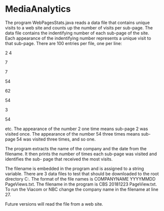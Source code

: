 # MediaAnalytics
The program WebPagesStats.java reads a data file that contains unique visits to a web site and counts up the number of visits
per sub-page. The data file contains the indentifying number of each sub-page of the site. Each appearance of the indentifying
number represents a unique visit to that sub-page. There are 100 entries per file, one per line:

2
4

7

7

54

62

54

3

54

etc.
The appearance of the number 2 one time means sub-page 2 was visited once. The appearance of the number 54 three times means
sub-page 54 was visited three times, and so one.

The program extracts the name of the company and the date from the filename. It then
prints the number of times each sub-page was visited and identifies the sub-
page that received the most visits.

The filename is embedded in the program and is assigned to a string variable. There are 3 data files to test that should be 
downloaded to the root directory C:\. The format of the file names is COMPANYNAME YYYYMMDD PageViews.txt. The filename in the program
is CBS 20181223 PageView.txt. To run the Viacom or NBC change the company name in the filename at line 27.

Future versions will read the file from a web site.
